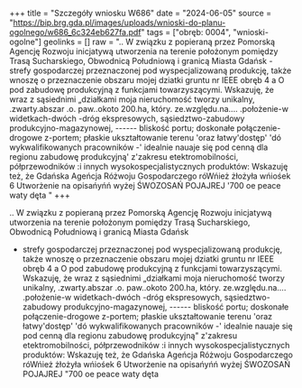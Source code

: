 +++
title = "Szczegóły wniosku W686"
date = "2024-06-05"
source = "https://bip.brg.gda.pl/images/uploads/wnioski-do-planu-ogolnego/w686_6c324eb627fa.pdf"
tags = ["obręb: 0004", "wnioski-ogolne"]
geolinks = []
raw = ".. W związku z popieraną przez Pomorską Agencję Rozwoju inicjatywą utworzenia na terenie położonym pomiędzy Trasą Sucharskiego, Obwodnicą Południową i granicą Miasta Gdańsk - strefy gospodarczej przeznaczonej pod wyspecjalizowaną produkcję, także wnoszę o przeznaczenie obszaru mojej dziatki gruntu nr IEEE obręb 4 a O pod zabudowę produkcyjną z funkcjami towarzyszącymi. Wskazuję, że wraz z sąsiednimi „działkami moja nieruchomość tworzy unikalny, .zwarty.abszar .o. paw..okoto 200.ha, który. ze.względu.na.... .położenie-w widetkach-dwóch -dróg ekspresowych, sąsiedztwo-zabudowy produkcyjno-magazynowej, ------ bliskość portu; doskonałe połączenie-drogowe z-portem; płaskie ukształtowanie terenu 'oraz łatwy'dostęp' 'dó wykwalifikowanych pracowników -' idealnie nauaje się pod cenną dla regionu zabudowę produkcyjną' z'zakresu etektromobilności, półprzewodników :i innych wysokospecjalistycznych produktów: Wskazuję też, że Gdańska Ageńcja Różwoju Gospodarczego róWńież żłożyła wńiośek 6 Utworżenie na opisańyńń wyżej ŚWOZOSAŃ POJAJREJ '700 oe peace waty dęta "
+++

.. W związku z popieraną przez Pomorską Agencję Rozwoju inicjatywą utworzenia na terenie
położonym pomiędzy Trasą Sucharskiego, Obwodnicą Południową i granicą Miasta Gdańsk
- strefy gospodarczej przeznaczonej pod wyspecjalizowaną produkcję, także wnoszę o przeznaczenie
obszaru mojej dziatki gruntu nr IEEE
obręb 4 a O pod zabudowę produkcyjną z funkcjami towarzyszącymi. Wskazuję, że wraz z sąsiednimi
„działkami moja nieruchomość tworzy unikalny, .zwarty.abszar .o. paw..okoto 200.ha, który. ze.względu.na....
.położenie-w widetkach-dwóch -dróg ekspresowych, sąsiedztwo-zabudowy produkcyjno-magazynowej, ------
bliskość portu; doskonałe połączenie-drogowe z-portem; płaskie ukształtowanie terenu 'oraz łatwy'dostęp'
'dó wykwalifikowanych pracowników -' idealnie nauaje się pod cenną dla regionu zabudowę produkcyjną"
z'zakresu etektromobilności, półprzewodników :i innych wysokospecjalistycznych produktów: Wskazuję też,
że Gdańska Ageńcja Różwoju Gospodarczego róWńież żłożyła wńiośek 6 Utworżenie na opisańyńń wyżej
ŚWOZOSAŃ POJAJREJ "700 oe peace waty dęta



